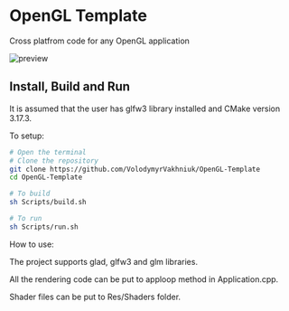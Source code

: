 # OpenGL Template
Cross platfrom code for any OpenGL application

![preview](https://i.imgur.com/uEOUQkx.png)

## Install, Build and Run
It is assumed that the user has glfw3 library installed and CMake version 3.17.3.

To setup:
``` bash
# Open the terminal
# Clone the repository
git clone https://github.com/VolodymyrVakhniuk/OpenGL-Template
cd OpenGL-Template

# To build
sh Scripts/build.sh

# To run
sh Scripts/run.sh
```

How to use:

The project supports glad, glfw3 and glm libraries.

All the rendering code can be put to apploop method in Application.cpp.

Shader files can be put to Res/Shaders folder.






